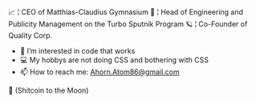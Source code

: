 📈 ¦ CEO of Matthias-Claudius Gymnasium
🚀 ¦ Head of Engineering and Publicity Management on the Turbo Sputnik Program
🪐 ¦ Co-Founder of Quality Corp.

- 👀 I’m interested in code that works
- 💻 My hobbys are not doing CSS and bothering with CSS
- 📫 How to reach me: Ahorn.Atom86@gmail.com

🌚 (Shitcoin to the Moon)
<!---
LeGendoeres/LeGendoeres is a ✨ special ✨ repository because its `README.md` (this file) appears on your GitHub profile.
You can click the Preview link to take a look at your changes.
--->
